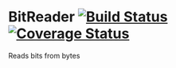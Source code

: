 # BitReader [![Build Status](https://app.travis-ci.com/kzeratal/bitreader.svg?branch=main)](https://app.travis-ci.com/kzeratal/bitreader) [![Coverage Status](https://coveralls.io/repos/github/kzeratal/bitreader/badge.svg?branch=main)](https://coveralls.io/github/kzeratal/bitreader?branch=main)
Reads bits from bytes

